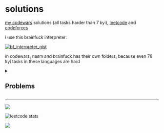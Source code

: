# solutions

[my codewars](https://www.codewars.com/users/mb6ockatf) solutions (all tasks
harder than 7 kyi), [leetcode](https://leetcode.com/mb6ockatf/) and
[codeforces](https://codeforces.com/profile/mb6ockatf)

i use this brainfuck interpreter:

[![bf_interpreter_gist](https://github-readme-stats.vercel.app/api/gist?id=ab374623a3b3d2011438dd2c491d1db7&show_owner=true&theme=gruvbox)](
    https://gist.github.com/mb6ockatf/ab374623a3b3d2011438dd2c491d1db7
)

in codewars, nasm and brainfuck has their own folders, because even 78 kyi
tasks in these languages are hard

<details>
  <summary><h2>Problems</h2></summary>
  - primes_in_numbers.sh: solution too slow
</details>

------

<img src="https://github.r2v.ch/codewars?user=mb6ockatf&stroke=black&top_languages=true&hide_clan=true&theme=midnight_purple&name=mb6ockatf">

![leetcode stats](https://leetcode.card.workers.dev/mb6ockatf?theme=dark&font=source_code_pro&extension=activity)

<img src="https://codeforces-readme-stats.vercel.app/api/card?username=mb6ockatf">
